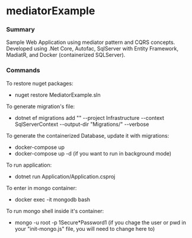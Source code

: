 # mediatorExample

### Summary
Sample Web Application using mediator pattern and CQRS concepts. Developed using .Net Core, Autofac, SqlServer with Entity Framework,  MadiatR, and Docker (containerized SQLServer).

### Commands
To restore nuget packages:
- nuget restore MediatorExample.sln

To generate migration's file:
- dotnet ef migrations add "<AnyMigrationName>" --project Infrastructure --context SqlServerContext --output-dir "Migrations/" --verbose

To generate the containerized Database, update it with migrations:
- docker-compose up
- docker-compose up -d (if you want to run in background mode)

To run application:
- dotnet run Application/Application.csproj

To enter in mongo container:
- docker exec -it mongodb bash

To run mongo shell inside it's container:
- mongo -u root -p 1Secure*Password1 (if you chage the user or pwd in your "init-mongo.js" file, you will need to change here to)
